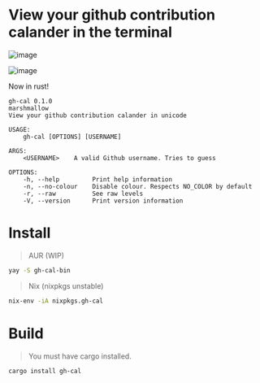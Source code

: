 # View your github contribution calander in the terminal

![image](https://user-images.githubusercontent.com/40532058/166221848-c6db8603-9bbd-4328-b0f8-21e25bd1aac4.png)

![image](https://user-images.githubusercontent.com/40532058/166221881-a15652e4-3d92-4a4a-bed2-cefeeb735883.png)

Now in rust!

```
gh-cal 0.1.0
marshmallow
View your github contribution calander in unicode

USAGE:
    gh-cal [OPTIONS] [USERNAME]

ARGS:
    <USERNAME>    A valid Github username. Tries to guess

OPTIONS:
    -h, --help         Print help information
    -n, --no-colour    Disable colour. Respects NO_COLOR by default
    -r, --raw          See raw levels
    -V, --version      Print version information
```

# Install

> AUR (WIP)

```sh
yay -S gh-cal-bin
```

> Nix (nixpkgs unstable)

```sh
nix-env -iA nixpkgs.gh-cal
```

# Build

> You must have cargo installed.

```sh
cargo install gh-cal
```
